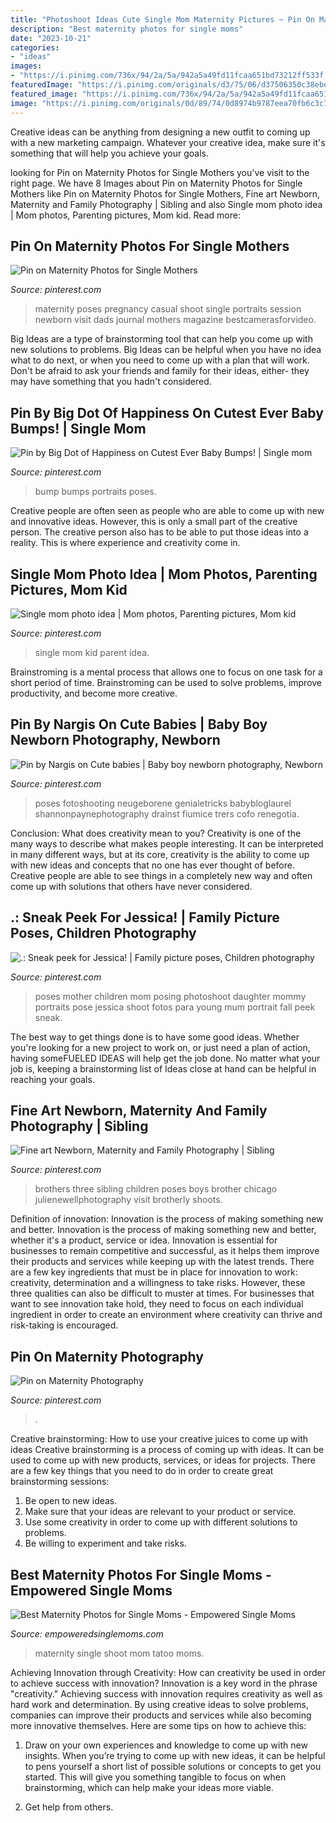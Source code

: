 ```yaml
---
title: "Photoshoot Ideas Cute Single Mom Maternity Pictures ~ Pin On Maternity Photos For Single Mothers"
description: "Best maternity photos for single moms"
date: "2023-10-21"
categories:
- "ideas"
images:
- "https://i.pinimg.com/736x/94/2a/5a/942a5a49fd11fcaa651bd73212ff533f.jpg"
featuredImage: "https://i.pinimg.com/originals/d3/75/06/d37506350c38ebed1ea6e5329249fa06.jpg"
featured_image: "https://i.pinimg.com/736x/94/2a/5a/942a5a49fd11fcaa651bd73212ff533f.jpg"
image: "https://i.pinimg.com/originals/0d/89/74/0d8974b9787eea70fb6c3c7a21f8c9dc.jpg"
---
```



Creative ideas can be anything from designing a new outfit to coming up with a new marketing campaign. Whatever your creative idea, make sure it's something that will help you achieve your goals.

	

		
looking for Pin on Maternity Photos for Single Mothers you've visit to the right page. We have 8 Images about Pin on Maternity Photos for Single Mothers like Pin on Maternity Photos for Single Mothers, Fine art Newborn, Maternity and Family Photography | Sibling and also Single mom photo idea | Mom photos, Parenting pictures, Mom kid. Read more:
		
    
## Pin On Maternity Photos For Single Mothers

<img loading=lazy src="https://i.pinimg.com/736x/d5/88/0e/d5880e87976c35f4e5fa2aac0c6641d9--maternity-pictures-maternity-session.jpg" onerror="this.onerror=null;this.src='https://tse2.mm.bing.net/th?id=OIP.XyphvZ3NJhB4jI1NNNSnTgHaLH&amp;pid=15.1';" alt="Pin on Maternity Photos for Single Mothers">

_Source: pinterest.com_

>maternity poses pregnancy casual shoot single portraits session newborn visit dads journal mothers magazine bestcamerasforvideo. 

	

Big Ideas are a type of brainstorming tool that can help you come up with new solutions to problems. Big Ideas can be helpful when you have no idea what to do next, or when you need to come up with a plan that will work. Don't be afraid to ask your friends and family for their ideas, either- they may have something that you hadn't considered.

    
## Pin By Big Dot Of Happiness On Cutest Ever Baby Bumps! | Single Mom

<img loading=lazy src="https://i.pinimg.com/originals/54/d2/f9/54d2f98dd755fe773edaa58267a34001.jpg" onerror="this.onerror=null;this.src='https://tse2.mm.bing.net/th?id=OIP.Ji1Wn3QjUzGVITuntf9begHaF8&amp;pid=15.1';" alt="Pin by Big Dot of Happiness on Cutest Ever Baby Bumps! | Single mom">

_Source: pinterest.com_

>bump bumps portraits poses. 

	

Creative people are often seen as people who are able to come up with new and innovative ideas. However, this is only a small part of the creative person. The creative person also has to be able to put those ideas into a reality. This is where experience and creativity come in.

    
## Single Mom Photo Idea | Mom Photos, Parenting Pictures, Mom Kid

<img loading=lazy src="https://i.pinimg.com/736x/b2/01/10/b201103cead8c4172b8871a4dc419eef--single-dads-single-parent.jpg" onerror="this.onerror=null;this.src='https://tse4.mm.bing.net/th?id=OIP.c0lNcWAmpp03pZF73bIsJwHaLH&amp;pid=15.1';" alt="Single mom photo idea | Mom photos, Parenting pictures, Mom kid">

_Source: pinterest.com_

>single mom kid parent idea. 

	

Brainstroming is a mental process that allows one to focus on one task for a short period of time. Brainstroming can be used to solve problems, improve productivity, and become more creative.

    
## Pin By Nargis On Cute Babies | Baby Boy Newborn Photography, Newborn

<img loading=lazy src="https://i.pinimg.com/originals/0d/89/74/0d8974b9787eea70fb6c3c7a21f8c9dc.jpg" onerror="this.onerror=null;this.src='https://tse2.mm.bing.net/th?id=OIP.OZfY5Z3ZADa4N9zP1WDPPgHaME&amp;pid=15.1';" alt="Pin by Nargis on Cute babies | Baby boy newborn photography, Newborn">

_Source: pinterest.com_

>poses fotoshooting neugeborene genialetricks babybloglaurel shannonpaynephotography drainst fiumice trers cofo renegotia. 

	

Conclusion: What does creativity mean to you?
Creativity is one of the many ways to describe what makes people interesting. It can be interpreted in many different ways, but at its core, creativity is the ability to come up with new ideas and concepts that no one has ever thought of before. Creative people are able to see things in a completely new way and often come up with solutions that others have never considered.

    
## .: Sneak Peek For Jessica! | Family Picture Poses, Children Photography

<img loading=lazy src="https://i.pinimg.com/originals/d3/75/06/d37506350c38ebed1ea6e5329249fa06.jpg" onerror="this.onerror=null;this.src='https://tse1.mm.bing.net/th?id=OIP.U7wWtt831HOIIeLbG9RrngHaKY&amp;pid=15.1';" alt=".: Sneak peek for Jessica! | Family picture poses, Children photography">

_Source: pinterest.com_

>poses mother children mom posing photoshoot daughter mommy portraits pose jessica shoot fotos para young mum portrait fall peek sneak. 

	

The best way to get things done is to have some good ideas. Whether you're looking for a new project to work on, or just need a plan of action, having someFUELED IDEAS will help get the job done. No matter what your job is, keeping a brainstorming list of Ideas close at hand can be helpful in reaching your goals.

    
## Fine Art Newborn, Maternity And Family Photography | Sibling

<img loading=lazy src="https://i.pinimg.com/originals/5f/7f/34/5f7f346f58a52fac15042968e1d61884.jpg" onerror="this.onerror=null;this.src='https://tse3.mm.bing.net/th?id=OIP.AjCM6Kx7_4suXAYLDSY6KgHaE7&amp;pid=15.1';" alt="Fine art Newborn, Maternity and Family Photography | Sibling">

_Source: pinterest.com_

>brothers three sibling children poses boys brother chicago julienewellphotography visit brotherly shoots. 

	

Definition of innovation: Innovation is the process of making something new and better.
Innovation is the process of making something new and better, whether it's a product, service or idea. Innovation is essential for businesses to remain competitive and successful, as it helps them improve their products and services while keeping up with the latest trends.
There are a few key ingredients that must be in place for innovation to work: creativity, determination and a willingness to take risks. However, these three qualities can also be difficult to muster at times. For businesses that want to see innovation take hold, they need to focus on each individual ingredient in order to create an environment where creativity can thrive and risk-taking is encouraged.

    
## Pin On Maternity Photography

<img loading=lazy src="https://i.pinimg.com/736x/94/2a/5a/942a5a49fd11fcaa651bd73212ff533f.jpg" onerror="this.onerror=null;this.src='https://tse1.mm.bing.net/th?id=OIP.HDle88Do2vHH3AmDK9xySAHaE8&amp;pid=15.1';" alt="Pin on Maternity Photography">

_Source: pinterest.com_

>. 

	

Creative brainstorming: How to use your creative juices to come up with ideas
Creative brainstorming is a process of coming up with ideas. It can be used to come up with new products, services, or ideas for projects. There are a few key things that you need to do in order to create great brainstorming sessions:
1. Be open to new ideas.
2. Make sure that your ideas are relevant to your product or service.
3. Use some creativity in order to come up with different solutions to problems.
4. Be willing to experiment and take risks.

    
## Best Maternity Photos For Single Moms - Empowered Single Moms

<img loading=lazy src="https://www.empoweredsinglemoms.com/wp-content/uploads/2019/05/maternity-photo-shoot-3-683x1024.jpg" onerror="this.onerror=null;this.src='https://tse4.mm.bing.net/th?id=OIP.Tla4GPqmn0A9XH4gSugTCwHaLG&amp;pid=15.1';" alt="Best Maternity Photos for Single Moms - Empowered Single Moms">

_Source: empoweredsinglemoms.com_

>maternity single shoot mom tatoo moms. 

	

Achieving Innovation through Creativity: How can creativity be used in order to achieve success with innovation?
Innovation is a key word in the phrase "creativity." Achieving success with innovation requires creativity as well as hard work and determination. By using creative ideas to solve problems, companies can improve their products and services while also becoming more innovative themselves. Here are some tips on how to achieve this: 
1. Draw on your own experiences and knowledge to come up with new insights. When you’re trying to come up with new ideas, it can be helpful to pens yourself a short list of possible solutions or concepts to get you started. This will give you something tangible to focus on when brainstorming, which can help make your ideas more viable. 

2. Get help from others.

